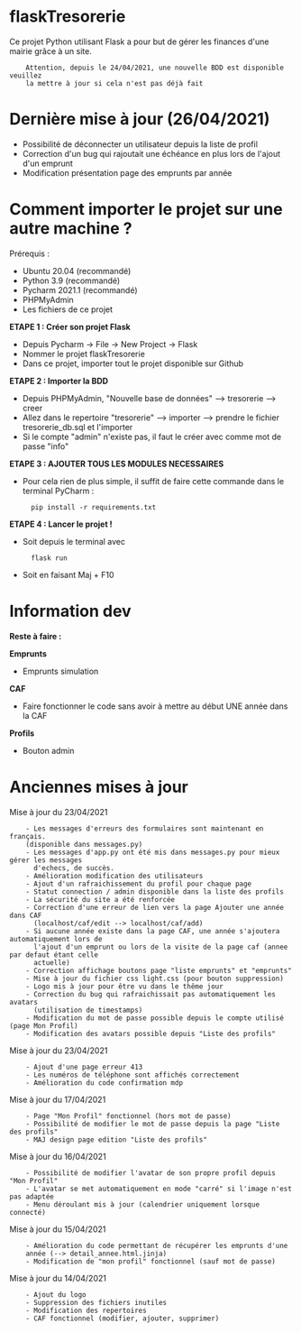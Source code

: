# flaskTresorerie

Ce projet Python utilisant Flask a pour but de gérer les finances d'une mairie grâce à un site.

        Attention, depuis le 24/04/2021, une nouvelle BDD est disponible veuillez
        la mettre à jour si cela n'est pas déjà fait

# Dernière mise à jour (26/04/2021)

- Possibilité de déconnecter un utilisateur depuis la liste de profil
- Correction d'un bug qui rajoutait une échéance en plus lors de l'ajout d'un emprunt
- Modification présentation page des emprunts par année

# Comment importer le projet sur une autre machine ?

Prérequis :
- Ubuntu 20.04 (recommandé)
- Python 3.9 (recommandé)
- Pycharm 2021.1 (recommandé)
- PHPMyAdmin
- Les fichiers de ce projet

**ETAPE 1 : Créer son projet Flask**
    
- Depuis Pycharm -> File -> New Project -> Flask
- Nommer le projet flaskTresorerie
- Dans ce projet, importer tout le projet disponible sur Github

**ETAPE 2 : Importer la BDD**

- Depuis PHPMyAdmin, "Nouvelle base de données" --> tresorerie --> creer
- Allez dans le repertoire "tresorerie" --> importer --> prendre le fichier tresorerie_db.sql et l'importer
- Si le compte "admin" n'existe pas, il faut le créer avec comme mot de passe "info"
    
**ETAPE 3 : AJOUTER TOUS LES MODULES NECESSAIRES**

- Pour cela rien de plus simple, il suffit de faire cette commande dans le terminal PyCharm :
  
        pip install -r requirements.txt
    
**ETAPE 4 : Lancer le projet !**

- Soit depuis le terminal avec
        
        flask run
- Soit en faisant Maj + F10
# Information dev

**Reste à faire :**

**Emprunts**
  - Emprunts simulation

**CAF**
  - Faire fonctionner le code sans avoir à mettre au début UNE année dans la CAF

**Profils**
  - Bouton admin


# Anciennes mises à jour

Mise à jour du 23/04/2021

        - Les messages d'erreurs des formulaires sont maintenant en français.
        (disponible dans messages.py)
        - Les messages d'app.py ont été mis dans messages.py pour mieux gérer les messages
          d'echecs, de succès.
        - Amélioration modification des utilisateurs
        - Ajout d'un rafraichissement du profil pour chaque page
        - Statut connection / admin disponible dans la liste des profils
        - La sécurité du site a été renforcée
        - Correction d'une erreur de lien vers la page Ajouter une année dans CAF
          (localhost/caf/edit --> localhost/caf/add)
        - Si aucune année existe dans la page CAF, une année s'ajoutera automatiquement lors de
          l'ajout d'un emprunt ou lors de la visite de la page caf (annee par defaut étant celle
          actuelle)
        - Correction affichage boutons page "liste emprunts" et "emprunts"
        - Mise à jour du fichier css light.css (pour bouton suppression)
        - Logo mis à jour pour être vu dans le thême jour
        - Correction du bug qui rafraichissait pas automatiquement les avatars
          (utilisation de timestamps)
        - Modification du mot de passe possible depuis le compte utilisé (page Mon Profil)
        - Modification des avatars possible depuis "Liste des profils"

Mise à jour du 23/04/2021

        - Ajout d'une page erreur 413
        - Les numéros de téléphone sont affichés correctement
        - Amélioration du code confirmation mdp

Mise à jour du 17/04/2021

        - Page "Mon Profil" fonctionnel (hors mot de passe)
        - Possibilité de modifier le mot de passe depuis la page "Liste des profils"
        - MAJ design page edition "Liste des profils"


Mise à jour du 16/04/2021

        - Possibilité de modifier l'avatar de son propre profil depuis "Mon Profil"
        - L'avatar se met automatiquement en mode "carré" si l'image n'est pas adaptée
        - Menu déroulant mis à jour (calendrier uniquement lorsque connecté)


Mise à jour du 15/04/2021

        - Amélioration du code permettant de récupérer les emprunts d'une
        année (--> detail_annee.html.jinja)
        - Modification de "mon profil" fonctionnel (sauf mot de passe)

Mise à jour du 14/04/2021

        - Ajout du logo
        - Suppression des fichiers inutiles
        - Modification des repertoires
        - CAF fonctionnel (modifier, ajouter, supprimer)